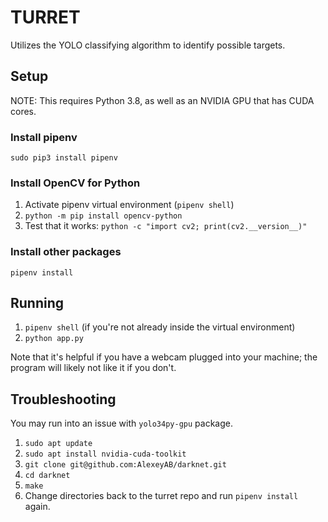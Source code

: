 # TURRET

Utilizes the YOLO classifying algorithm to identify possible targets.

## Setup

NOTE: This requires Python 3.8, as well as an NVIDIA GPU that has CUDA cores.

### Install pipenv
`sudo pip3 install pipenv`

### Install OpenCV for Python
1. Activate pipenv virtual environment (`pipenv shell`)
2. `python -m pip install opencv-python`
3. Test that it works: `python -c "import cv2; print(cv2.__version__)"`

### Install other packages
`pipenv install`

## Running

1. `pipenv shell` (if you're not already inside the virtual environment)
2. `python app.py`

Note that it's helpful if you have a webcam plugged into your machine; the program will likely not like it if you don't.

## Troubleshooting
You may run into an issue with `yolo34py-gpu` package.

1. `sudo apt update`
2. `sudo apt install nvidia-cuda-toolkit`
3. `git clone git@github.com:AlexeyAB/darknet.git`
4. `cd darknet`
5. `make`
6. Change directories back to the turret repo and run `pipenv install` again.